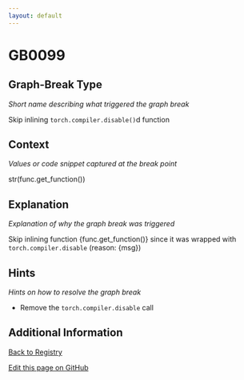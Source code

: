 ```yaml
---
layout: default
---
```

# GB0099

## Graph-Break Type
*Short name describing what triggered the graph break*

Skip inlining `torch.compiler.disable()`d function

## Context
*Values or code snippet captured at the break point*

str(func.get_function())

## Explanation
*Explanation of why the graph break was triggered*

Skip inlining function {func.get_function()} since it was wrapped with `torch.compiler.disable` (reason: {msg})

## Hints
*Hints on how to resolve the graph break*

- Remove the `torch.compiler.disable` call


## Additional Information

<!-- ADDITIONAL INFORMATION START - Add custom information below this line -->

<!-- ADDITIONAL INFORMATION END -->

[Back to Registry](../index.html)

[Edit this page on GitHub](https://github.com/pytorch-labs/compile-graph-break-site/edit/main/docs/gb/gb0099.md)
